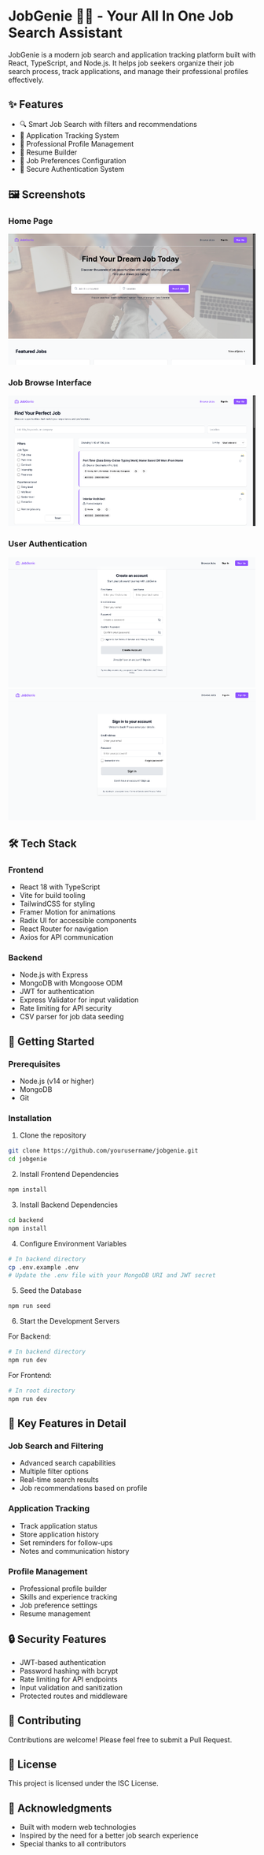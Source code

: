 # JobGenie 🧞‍♂️ - Your All In One Job Search Assistant

JobGenie is a modern job search and application tracking platform built with React, TypeScript, and Node.js. It helps job seekers organize their job search process, track applications, and manage their professional profiles effectively.

## ✨ Features

- 🔍 Smart Job Search with filters and recommendations
- 📝 Application Tracking System
- 👤 Professional Profile Management
- 📄 Resume Builder
- 🎯 Job Preferences Configuration
- 🔐 Secure Authentication System

## 🖼️ Screenshots

### Home Page
![Home Page](screenshots/HomePage.png)

### Job Browse Interface
![Browse Jobs](screenshots/BrowseJobs.png)

### User Authentication
![Login Page](screenshots/LoginPage.png)
![Register Page](screenshots/RegisterPage.png)

## 🛠️ Tech Stack

### Frontend
- React 18 with TypeScript
- Vite for build tooling
- TailwindCSS for styling
- Framer Motion for animations
- Radix UI for accessible components
- React Router for navigation
- Axios for API communication

### Backend
- Node.js with Express
- MongoDB with Mongoose ODM
- JWT for authentication
- Express Validator for input validation
- Rate limiting for API security
- CSV parser for job data seeding

## 🚀 Getting Started

### Prerequisites
- Node.js (v14 or higher)
- MongoDB
- Git

### Installation

1. Clone the repository
```bash
git clone https://github.com/yourusername/jobgenie.git
cd jobgenie
```

2. Install Frontend Dependencies
```bash
npm install
```

3. Install Backend Dependencies
```bash
cd backend
npm install
```

4. Configure Environment Variables
```bash
# In backend directory
cp .env.example .env
# Update the .env file with your MongoDB URI and JWT secret
```

5. Seed the Database
```bash
npm run seed
```

6. Start the Development Servers

For Backend:
```bash
# In backend directory
npm run dev
```

For Frontend:
```bash
# In root directory
npm run dev
```

## 🌟 Key Features in Detail

### Job Search and Filtering
- Advanced search capabilities
- Multiple filter options
- Real-time search results
- Job recommendations based on profile

### Application Tracking
- Track application status
- Store application history
- Set reminders for follow-ups
- Notes and communication history

### Profile Management
- Professional profile builder
- Skills and experience tracking
- Job preference settings
- Resume management

## 🔒 Security Features

- JWT-based authentication
- Password hashing with bcrypt
- Rate limiting for API endpoints
- Input validation and sanitization
- Protected routes and middleware

## 🤝 Contributing

Contributions are welcome! Please feel free to submit a Pull Request.

## 📝 License

This project is licensed under the ISC License.

## 🙏 Acknowledgments

- Built with modern web technologies
- Inspired by the need for a better job search experience
- Special thanks to all contributors